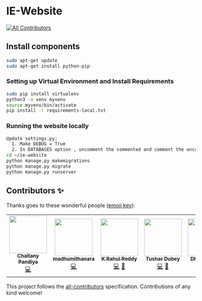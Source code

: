 # IE-Website
<!-- ALL-CONTRIBUTORS-BADGE:START - Do not remove or modify this section -->
[![All Contributors](https://img.shields.io/badge/all_contributors-4-orange.svg?style=flat-square)](#contributors-)
<!-- ALL-CONTRIBUTORS-BADGE:END -->

## Install components
```bash
sudo apt-get update
sudo apt-get install python-pip 
```

### Setting up Virtual Environment and Install Requirements
```bash
sudo pip install virtualenv
python3 -m venv myvenv
source myvenv/bin/activate
pip install -r requirements-local.txt
```

### Running the website locally
```bash
Update settings.py:
  1. Make DEBUG = True
  2. In DATABASES option , uncomment the commented and comment the uncomment 
cd ~/ie-website
python manage.py makemigrations
python manage.py migrate
python manage.py runserver
```


## Contributors ✨

Thanks goes to these wonderful people ([emoji key](https://allcontributors.org/docs/en/emoji-key)):

<!-- ALL-CONTRIBUTORS-LIST:START - Do not remove or modify this section -->
<!-- prettier-ignore-start -->
<!-- markdownlint-disable -->
<table>
  <tr>
    <td align="center"><a href="https://github.com/chaitany10"><img src="https://avatars1.githubusercontent.com/u/32352441?v=4" width="100px;" alt=""/><br /><sub><b>Chaitany Pandiya</b></sub></a><br /><a href="https://github.com/IE-NITK/ie-website/commits?author=chaitany10" title="Code">💻</a></td>
    <td align="center"><a href="http://madhumithanara.github.io"><img src="https://avatars2.githubusercontent.com/u/38850744?v=4" width="100px;" alt=""/><br /><sub><b>madhumithanara</b></sub></a><br /><a href="https://github.com/IE-NITK/ie-website/commits?author=madhumithanara" title="Code">💻</a></td>
    <td align="center"><a href="http://krahulreddy.github.io"><img src="https://avatars2.githubusercontent.com/u/31247036?v=4" width="100px;" alt=""/><br /><sub><b>K Rahul Reddy</b></sub></a><br /><a href="https://github.com/IE-NITK/ie-website/commits?author=krahulreddy" title="Code">💻</a> <a href="#design-krahulreddy" title="Design">🎨</a></td>
    <td align="center"><a href="https://github.com/devil-r"><img src="https://avatars2.githubusercontent.com/u/32450140?v=4" width="100px;" alt=""/><br /><sub><b>Tushar Dubey</b></sub></a><br /><a href="https://github.com/IE-NITK/ie-website/commits?author=devil-r" title="Code">💻</a> <a href="https://github.com/IE-NITK/ie-website/commits?author=devil-r" title="Documentation">📖</a></td>
    <td align="center"><a href="https://github.com/dhanwin247"><img src="https://avatars1.githubusercontent.com/u/54177621?v=4" width="100px;" alt=""/><br /><sub><b>Dhanwin Rao</b></sub></a><br /><a href="https://github.com/IE-NITK/ie-website/commits?author=dhanwin247" title="Code">💻</a></td>
    <td align="center"><a href="https://github.com/Paranjaysaxena"><img src="https://avatars0.githubusercontent.com/u/42527319?v=4" width="100px;" alt=""/><br /><sub><b>Paranjaysaxena</b></sub></a><br /><a href="https://github.com/IE-NITK/ie-website/commits?author=Paranjaysaxena" title="Code">💻</a></td>
    <td align="center"><a href="https://github.com/Shreesha-B"><img src="https://avatars3.githubusercontent.com/u/44157881?v=4" width="100px;" alt=""/><br /><sub><b>Shreesha-B</b></sub></a><br /><a href="https://github.com/IE-NITK/ie-website/commits?author=Shreesha-B" title="Code">💻</a></td>
        <td align="center"><a href="https://github.com/mehnazyunus"><img src="https://avatars1.githubusercontent.com/u/27924407?v=4" width="100px;" alt=""/><br /><sub><b>Mehnaz Yunus</b></sub></a><br /><a href="https://github.com/IE-NITK/ie-website/commits?author=mehnazyunus" title="Code">💻</a> <a href="https://github.com/IE-NITK/ie-website/commits?author=mehnazyunus" title="Documentation">📖</a> <a href="#design-mehnazyunus" title="Design">🎨</a> <a href="#content-mehnazyunus" title="Content">🖋</a> <a href="https://github.com/IE-NITK/ie-website/issues?q=author%3Amehnazyunus" title="Bug reports">🐛</a></td>
        <td align="center"><a href="https://github.com/shrey920"><img src="https://avatars3.githubusercontent.com/u/29249472?v=4" width="100px;" alt=""/><br /><sub><b>Shreyas Shankar</b></sub></a><br /><a href="https://github.com/IE-NITK/ie-website/commits?author=shrey920" title="Code">💻</a> <a href="https://github.com/IE-NITK/ie-website/issues?q=author%3Ashrey920" title="Bug reports">🐛</a></td>
  </tr>
</table>

<!-- markdownlint-enable -->
<!-- prettier-ignore-end -->
<!-- ALL-CONTRIBUTORS-LIST:END -->

This project follows the [all-contributors](https://github.com/all-contributors/all-contributors) specification. Contributions of any kind welcome!